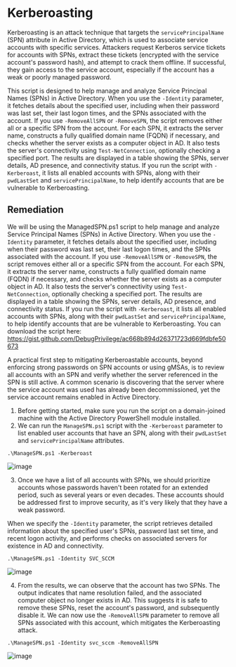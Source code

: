 # Kerberoasting

Kerberoasting is an attack technique that targets the `servicePrincipalName` (SPN) attribute in Active Directory, which is used to associate service accounts with specific services. Attackers request Kerberos service tickets for accounts with SPNs, extract these tickets (encrypted with the service account's password hash), and attempt to crack them offline. If successful, they gain access to the service account, especially if the account has a weak or poorly managed password.

This script is designed to help manage and analyze Service Principal Names (SPNs) in Active Directory. When you use the `-Identity` parameter, it fetches details about the specified user, including when their password was last set, their last logon times, and the SPNs associated with the account. If you use `-RemoveAllSPN` or `-RemoveSPN`, the script removes either all or a specific SPN from the account. For each SPN, it extracts the server name, constructs a fully qualified domain name (FQDN) if necessary, and checks whether the server exists as a computer object in AD. It also tests the server's connectivity using `Test-NetConnection`, optionally checking a specified port. The results are displayed in a table showing the SPNs, server details, AD presence, and connectivity status. If you run the script with `-Kerberoast`, it lists all enabled accounts with SPNs, along with their `pwdLastSet` and `servicePrincipalName`, to help identify accounts that are be vulnerable to Kerberoasting. 

## Remediation

We will be using the ManagedSPN.ps1 script to help manage and analyze Service Principal Names (SPNs) in Active Directory. When you use the `-Identity` parameter, it fetches details about the specified user, including when their password was last set, their last logon times, and the SPNs associated with the account. If you use `-RemoveAllSPN` or `-RemoveSPN`, the script removes either all or a specific SPN from the account. For each SPN, it extracts the server name, constructs a fully qualified domain name (FQDN) if necessary, and checks whether the server exists as a computer object in AD. It also tests the server's connectivity using `Test-NetConnection`, optionally checking a specified port. The results are displayed in a table showing the SPNs, server details, AD presence, and connectivity status. If you run the script with `-Kerberoast`, it lists all enabled accounts with SPNs, along with their `pwdLastSet` and `servicePrincipalName`, to help identify accounts that are be vulnerable to Kerberoasting. You can download the script here: https://gist.github.com/DebugPrivilege/ac668b894d26371723d669fdbfe50673

A practical first step to mitigating Kerberoastable accounts, beyond enforcing strong passwords on SPN accounts or using gMSAs, is to review all accounts with an SPN and verify whether the server referenced in the SPN is still active. A common scenario is discovering that the server where the service account was used has already been decommissioned, yet the service account remains enabled in Active Directory.

1. Before getting started, make sure you run the script on a domain-joined machine with the Active Directory PowerShell module installed.
2. We can run the `ManageSPN.ps1` script with the `-Kerberoast` parameter to list enabled user accounts that have an SPN, along with their `pwdLastSet` and `servicePrincipalName` attributes.

```
.\ManageSPN.ps1 -Kerberoast
```

![image](https://github.com/user-attachments/assets/8bd43d80-aea4-4655-a781-e831b461a822)

3. Once we have a list of all accounts with SPNs, we should prioritize accounts whose passwords haven't been rotated for an extended period, such as several years or even decades. These accounts should be addressed first to improve security, as it's very likely that they have a weak password.

When we specify the `-Identity` parameter, the script retrieves detailed information about the specified user's SPNs, password last set time, and recent logon activity, and performs checks on associated servers for existence in AD and connectivity.

```
.\ManageSPN.ps1 -Identity SVC_SCCM
```

![image](https://github.com/user-attachments/assets/e9225816-e742-43e2-920f-02c66c0e5381)

4. From the results, we can observe that the account has two SPNs. The output indicates that name resolution failed, and the associated computer object no longer exists in AD. This suggests it is safe to remove these SPNs, reset the account's password, and subsequently disable it. We can now use the `-RemoveAllSPN` parameter to remove all SPNs associated with this account, which mitigates the Kerberoasting attack.

```
.\ManageSPN.ps1 -Identity svc_sccm -RemoveAllSPN
```

![image](https://github.com/user-attachments/assets/d6273cd6-068e-4590-8ee9-cf34a7b3cd42)






